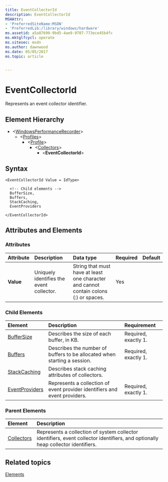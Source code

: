 ```yaml
---
title: EventCollectorId
description: EventCollectorId
MSHAttr:
- 'PreferredSiteName:MSDN'
- 'PreferredLib:/library/windows/hardware'
ms.assetid: a5a87699-9bd5-4ae9-9707-773ece45b4fc
ms.mktglfcycl: operate
ms.sitesec: msdn
ms.author: dawnwood
ms.date: 05/05/2017
ms.topic: article


---
```



# EventCollectorId

Represents an event collector identifier.


## Element Hierarchy

* \<[WindowsPerformanceRecorder](windowsperformancerecorder.md)\>
  * \<[Profiles](profiles.md)\>
    * \<[Profile](profile-wpr.md)\>
      * \<[Collectors](collectors.md)\>
        * \<**EventCollectorId**\>


## Syntax

```
<EventCollectorId Value = IdType>

  <!-- Child elements -->
  BufferSize,
  Buffers,
  StackCaching,
  EventProviders

</EventCollectorId>
```


## Attributes and Elements


### Attributes

| Attribute | Description                              | Data type                                                                             | Required | Default |
| :-------- | :--------------------------------------- | :------------------------------------------------------------------------------------ | :------- | :------ |
| **Value** | Uniquely identifies the event collector. | String that must have at least one character and cannot contain colons (:) or spaces. | Yes      |         |


### Child Elements

| Element                             | Description                                                                | Requirement          |
| :---------------------------------- | :------------------------------------------------------------------------- | :------------------- |
| [BufferSize](buffersize.md)         | Describes the size of each buffer, in KB.                                  | Required, exactly 1. |
| [Buffers](buffers.md)               | Describes the number of buffers to be allocated when starting a session.   | Required, exactly 1. |
| [StackCaching](stackcaching.md)     | Describes stack caching attributes of collectors.                          |                      |
| [EventProviders](eventproviders.md) | Represents a collection of event provider identifiers and event providers. | Required, exactly 1. |


### Parent Elements

| Element                     | Description                                                                                                                      |
| :-------------------------- | :------------------------------------------------------------------------------------------------------------------------------- |
| [Collectors](collectors.md) | Represents a collection of system collector identifiers, event collector identifiers, and optionally heap collector identifiers. |


## Related topics

[Elements](elements.md)

